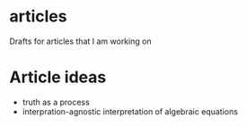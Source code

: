 # articles
Drafts for articles that I am working on

# Article ideas
- truth as a process
- interpration-agnostic interpretation of algebraic equations
